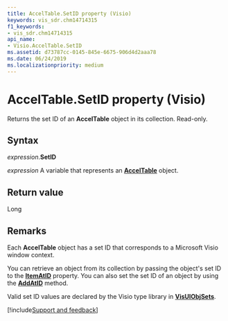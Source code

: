 ```yaml
---
title: AccelTable.SetID property (Visio)
keywords: vis_sdr.chm14714315
f1_keywords:
- vis_sdr.chm14714315
api_name:
- Visio.AccelTable.SetID
ms.assetid: d73787cc-0145-845e-6675-906d4d2aaa78
ms.date: 06/24/2019
ms.localizationpriority: medium
---
```



# AccelTable.SetID property (Visio)

Returns the set ID of an **AccelTable** object in its collection. Read-only.


## Syntax

_expression_.**SetID**

_expression_ A variable that represents an **[AccelTable](Visio.AccelTable.md)** object.


## Return value

Long


## Remarks

Each **AccelTable** object has a set ID that corresponds to a Microsoft Visio window context.

You can retrieve an object from its collection by passing the object's set ID to the **[ItemAtID](Visio.AccelTables.ItemAtID.md)** property. You can also set the set ID of an object by using the **[AddAtID](Visio.AccelTables.AddAtID.md)** method.

Valid set ID values are declared by the Visio type library in **[VisUIObjSets](Visio.visuiobjsets.md)**.

[!include[Support and feedback](~/includes/feedback-boilerplate.md)]